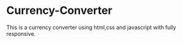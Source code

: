 # Currency-Converter
This is a currency converter using html,css and javascript  with fully responsive.
